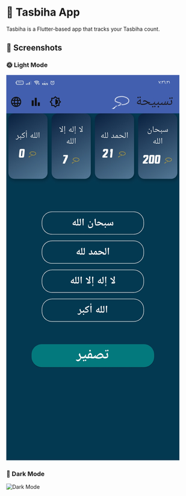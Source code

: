 # 📱 Tasbiha App

Tasbiha is a Flutter-based app that tracks your Tasbiha count.

## 📸 Screenshots
### 🌞 Light Mode
![Light Mode](assets/images/arb_light_mode.jpg)

### 🌙 Dark Mode
![Dark Mode](tasbishapp/assets/images/arb_light_mode.jpg)
